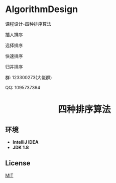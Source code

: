 # AlgorithmDesign
课程设计-四种排序算法

<p>插入排序</p>
<p>选择排序</p>
<p>快速排序</p>
<p>归并排序</p>




<p>群: 123300273(大佬群)</p>
<p>QQ: 1095737364</p>
<p><h1 align="center">四种排序算法</h1></p>


## 环境

- <b>IntelliJ IDEA</b>
- <b>JDK 1.8</b>


## License

[MIT](https://www.cnblogs.com/yysbolg/)